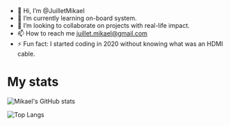 - 👋 Hi, I’m @JuilletMikael
- 🌱 I’m currently learning on-board system.
- 💞️ I’m looking to collaborate on projects with real-life impact.
- 📫 How to reach me juillet.mikael@gmail.com
- ⚡ Fun fact: I started coding in 2020 without knowing what was an HDMI cable.

# My stats
![Mikael's GitHub stats](https://github-readme-stats.vercel.app/api?username=JuilletMikael&show_icons=true&text_color=ffffff&icon_color=ffffff&title_color=ffffff&bg_color=2b2f32&custom_title=JuilletMikael%27s+Github+Stats)

![Top Langs](https://github-readme-stats.vercel.app/api/top-langs/?username=cyprien-png&text_color=ffffff&icon_color=ffffff&title_color=ffffff&bg_color=212529&layout=compact)
